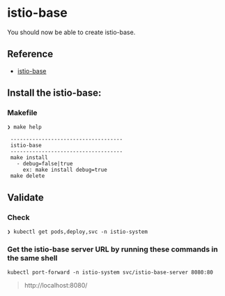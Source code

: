 # istio-base

You should now be able to create istio-base.

## Reference
* [istio-base]()

## Install the istio-base:
### Makefile

```
❯ make help 

 ------------------------------------
 istio-base
 ------------------------------------
 make install
   - debug=false|true
     ex: make install debug=true
 make delete
```

## Validate

### Check

```
❯ kubectl get pods,deploy,svc -n istio-system                                       

```
### Get the istio-base server URL by running these commands in the same shell

```
kubectl port-forward -n istio-system svc/istio-base-server 8080:80
```
> http://localhost:8080/

